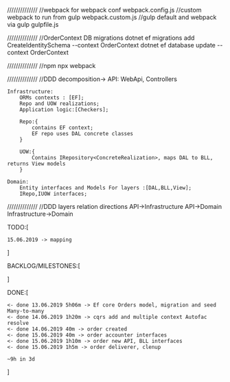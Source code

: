 
//////////////
//webpack for webpack conf
webpack.config.js
//custom webpack to run from gulp
webpack.custom.js
//gulp default and webpack via gulp 
gulpfile.js


//////////////
//OrderContext DB migrations
dotnet ef migrations add CreateIdentitySchema --context OrderContext
dotnet ef database update --context OrderContext


//////////////
//npm
npx webpack


//////////////
//DDD decomposition->
    API:
        WebApi, Controllers
        
    Infrastructure:
        ORMs contexts : [EF];
        Repo and UOW realizations;
        Application logic:[Checkers];

        Repo:{
            contains EF context;
            EF repo uses DAL concrete classes
        }

        UOW:{
            Contains IRepository<ConcreteRealization>, maps DAL to BLL, returns View models
        }

    Domain:
        Entity interfaces and Models For layers :[DAL,BLL,View];
        IRepo,IUOW interfaces;

//////////////
//DDD layers relation directions
    API->Infrastructure
    API->Domain
    Infrastructure->Domain


TODO:[

    15.06.2019 -> mapping 

]

BACKLOG/MILESTONES:[
    
]

DONE:[

    <- done 13.06.2019 5h06m -> Ef core Orders model, migration and seed Many-to-many 
    <- done 14.06.2019 1h20m -> cqrs add and multiple context Autofac resolve
    <- done 14.06.2019 40m -> order created
    <- done 15.06.2019 40m -> order accounter interfaces
    <- done 15.06.2019 1h10m -> order new API, BLL interfaces
    <- done 15.06.2019 1h5m -> order deliverer, clenup

    ~9h in 3d

]